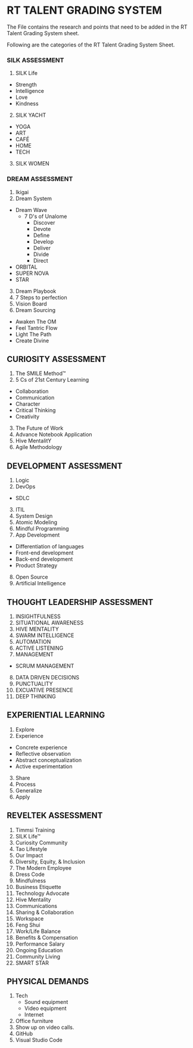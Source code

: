 # RT TALENT GRADING SYSTEM 
The File contains the research and points that need to  be added in the RT Talent Grading System sheet.

Following are the categories of the RT Talent Grading System Sheet. 
### SILK ASSESSMENT
1. SILK Life
 * Strength
 * Intelligence
 * Love
 * Kindness
2. SILK YACHT
* YOGA
* ART
* CAFÉ
* HOME
* TECH
3. SILK WOMEN

### DREAM ASSESSMENT
1. Ikigai
2. Dream System
* Dream Wave
  * 7 D's of Unalome
    * Discover
    * Devote
    * Define
    * Develop
    * Deliver
    * Divide
    * Direct
* ORBITAL
* SUPER NOVA
* STAR
3. Dream Playbook
4. 7 Steps to perfection
5. Vision Board
6. Dream Sourcing
* Awaken The OM
* Feel Tantric Flow
* Light The Path
* Create Divine

## CURIOSITY ASSESSMENT
1. The SMILE Method™
2. 5 Cs of 21st Century Learning
* Collaboration 
* Communication
* Character
* Critical Thinking
* Creativity
3. The Future of Work
4. Advance Notebook Application
5. Hive MentalitY
6. Agile Methodology

## DEVELOPMENT ASSESSMENT
1. Logic
2. DevOps
 * SDLC
3. ITIL
4. System Design
5. Atomic Modeling
6. Mindful Programming
7. App Development
 * Differentiation of languages
 * Front-end development
 * Back-end development
 * Product Strategy
8. Open Source
9. Artificial Intelligence

## THOUGHT LEADERSHIP ASSESSMENT
1. INSIGHTFULNESS
2. SITUATIONAL AWARENESS
3. HIVE MENTALITY
4. SWARM INTELLIGENCE
5. AUTOMATION
6. ACTIVE LISTENING
7. MANAGEMENT
 * SCRUM MANAGEMENT
8. DATA DRIVEN DECISIONS
9. PUNCTUALITY 
10. EXCUATIVE PRESENCE
11. DEEP THINKING

## EXPERIENTIAL LEARNING
1. Explore
2. Experience
  * Concrete experience
  * Reflective observation
  * Abstract conceptualization
  * Active experimentation
 3. Share
 4. Process
 5. Generalize
 6. Apply

## REVELTEK ASSESSMENT
1. Timmsi Training 
2. SILK Life™
3. Curiosity Community
4. Tao Lifestyle
5. Our Impact
6. Diversity, Equity, & Inclusion
7. The Modern Employee
8. Dress Code
9. Mindfulness
10. Business Etiquette
11. Technology Advocate
12. Hive Mentality
13. Communications
14. Sharing & Collaboration
15. Workspace
16. Feng Shui
17. Work/Life Balance
18. Benefits & Compensation
19. Performance Salary
20. Ongoing Education
21. Community Living
22. SMART STAR

## PHYSICAL DEMANDS
1. Tech
   * Sound equipment
   * Video equipment
   * Internet
2. Office furniture
3. Show up on video calls.
4. GitHub
5. Visual Studio Code



